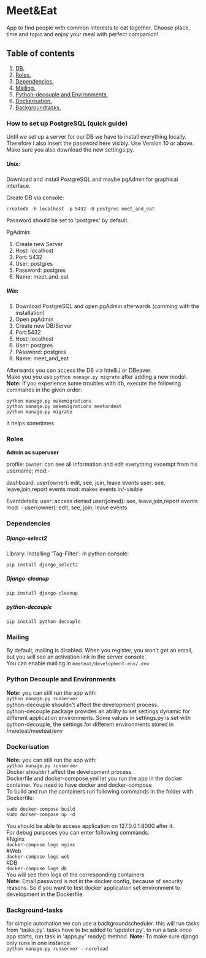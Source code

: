 # Meet&Eat #

App to find people with common interests to eat together.
Сhoose place, time and topic and enjoy your meal with perfect companion!
## Table of contents ##
1. [ DB. ](#db)
2. [ Roles. ](#roles)
3. [ Dependencies. ](#dependencies)
4. [ Mailing. ](#mailing)
5. [ Python-decouple and Environments. ](#python-decouple)
6. [ Dockerisation. ](#docker)
7. [ Backgroundtasks. ](#background-tasks)

<a name="db"></a>
### How to set up PostgreSQL (quick guide) ###

Until we set up a server for our DB we have to install everything locally. Therefore I also insert the password here visibly.
Use Version 10 or above. Make sure you also download the new settings.py.

##### Unix: #####

Download and install PostgreSQL and maybe pgAdmin for graphical interface.

Create DB via console:
```
createdb -h localhost -p 5432 -U postgres meet_and_eat
```
Password should be set to 'postgres' by default.


PgAdmin:

1. Create new Server
2. Host: localhost
3. Port: 5432
4. User: postgres
5. Password: postgres
6. Name: meet_and_eat

##### Win: #####

1. Download PostgreSQL and open pgAdmin afterwards (comming with the installation)
2. Open pgAdmin
3. Create new DB/Server
4. Port:5432
5. Host: localhost
6. User: postgres
7. PAssword: postgres
8. Name: meet_and_eat

Afterwards you can access the DB via IntelliJ or DBeaver.  
Make you you use `python manage.py migrate` after adding a new model.  
**Note:** If you experience some troubles with db, execute the following commands in the given order:  
```
python manage.py makemigrations  
python manage.py makemigrations meetandeat  
python manage.py migrate  
```
It helps sometimes

<a name="roles"></a>
### Roles ###

**Admin as superuser**

profile:
owner: can see all information and edit everything excempt from his username;
mod:-

dashboard:
user(owner): edit, see, join, leave events
user: see, leave,join,report events
mod: makes events in/-visible

Eventdetails:
user: access denied
user(joined): see, leave,join,report events
mod: -
user(owner): edit, see, join, leave events

<a name="dependencies"></a>
### Dependencies ###

##### Django-select2 #####

Library: Installing 'Tag-Filter':
In python console:
```
pip install django_select2
```
##### Django-cleanup #####
```
pip install django-cleanup
```
##### python-decouple #####
```
pip install python-decouple
```
<a name="mailing"></a>
### Mailing ###
By default, mailing is disabled. When you register, you won't get an email, but you will see an activation link in the server console.  
You can enable mailing in `meeteat/development-env/.env`

<a name="python-decouple"></a>
### Python Decouple and Environments ###
**Note:** you can still run the app with:  
`python manage.py runserver`  
python-decouple shouldn't affect the development process.  
python-decouple package provides an ability to set settings dynamic for different application environments. Some values in settings.py is set with python-decouple, the settings for different environments stored in /meeteat/meeteat/env

<a name="docker"></a>
### Dockerisation ###
**Note:** you can still run the app with:  
`python manage.py runserver`  
Docker shouldn't affect the development process.  
Dockerfile and docker-compose.yml let you run the app in the docker container. You need to have docker and docker-compose  
To build and run the containers run following commands in the folder with Dockerfile:  

`sudo docker-compose build`  
`sudo docker-compose up -d`  

You should be able to access application on 127.0.0.1:8000 after it.  
For debug purposes you can enter following commands:  
#Nginx  
`docker-compose logs nginx`  
#Web  
`docker-compose logs web`  
#DB  
`docker-compose logs db`  
You will see then logs of the corresponding containers  
**Note:** Email password is not in the docker config, because of security reasons. So if you want to test docker application set environment to development in the Dockerfile.    

<a name="background-tasks"></a>
### Background-tasks ###
for simple automation we can use a backgroundscheduler.
this will run tasks from 'tasks.py'.
tasks have to be added to 'updater.py'.
to run a task once app starts, run task in 'apps.py' ready() method.
**Note:** To make sure django only runs in one instance:  
`python manage.py runserver --noreload`  
